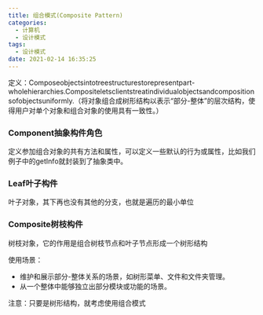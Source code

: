 ```yaml
---
title: 组合模式(Composite Pattern)
categories:
  - 计算机
  - 设计模式
tags:
  - 设计模式
date: 2021-02-14 16:35:25
---
```


定义：Composeobjectsintotreestructurestorepresentpart-wholehierarchies.Compositeletsclientstreatindividualobjectsandcompositionsofobjectsuniformly.（将对象组合成树形结构以表示“部分-整体”的层次结构，使得用户对单个对象和组合对象的使用具有一致性。）

### Component抽象构件角色

定义参加组合对象的共有方法和属性，可以定义一些默认的行为或属性，比如我们例子中的getInfo就封装到了抽象类中。

### Leaf叶子构件

叶子对象，其下再也没有其他的分支，也就是遍历的最小单位

### Composite树枝构件

树枝对象，它的作用是组合树枝节点和叶子节点形成一个树形结构

使用场景：

- 维护和展示部分-整体关系的场景，如树形菜单、文件和文件夹管理。
- 从一个整体中能够独立出部分模块或功能的场景。

注意：只要是树形结构，就考虑使用组合模式
<!--more-->